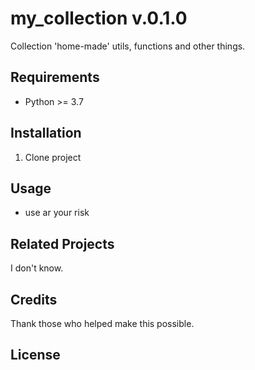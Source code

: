 # my_collection v.0.1.0

Collection 'home-made' utils, functions and other things.

## Requirements

- Python >= 3.7

## Installation

1. Clone project

## Usage

- use ar your risk

## Related Projects

I don't know.

## Credits

Thank those who helped make this possible.

## License

